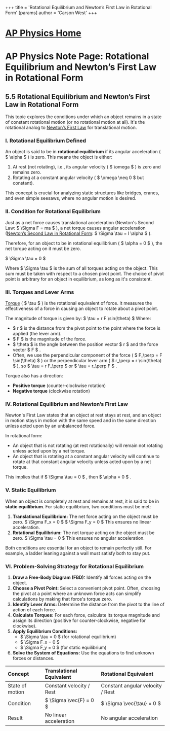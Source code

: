 +++
 title = 'Rotational Equilibrium and Newton’s First Law in Rotational Form'
[params]
	author = 'Carson West'
+++
# [AP Physics Home](./../ap-physics-home/)
# AP Physics Note Page: Rotational Equilibrium and Newton’s First Law in Rotational Form

## 5.5 Rotational Equilibrium and Newton’s First Law in Rotational Form

This topic explores the conditions under which an object remains in a state of constant rotational motion (or no rotational motion at all). It's the rotational analog to [Newton’s First Law](./../newton’s-first-law/) for translational motion.

### I. Rotational Equilibrium Defined

An object is said to be in **rotational equilibrium** if its angular acceleration ( $ \alpha $ ) is zero. This means the object is either:
1.  At rest (not rotating), i.e., its angular velocity ( $ \omega $ ) is zero and remains zero.
2.  Rotating at a constant angular velocity ( $ \omega \neq 0 $  but constant).

This concept is crucial for analyzing static structures like bridges, cranes, and even simple seesaws, where no angular motion is desired.

### II. Condition for Rotational Equilibrium

Just as a net force causes translational acceleration (Newton's Second Law:  $ \Sigma F = ma $ ), a net torque causes angular acceleration ([Newton’s Second Law in Rotational Form](./../newton’s-second-law-in-rotational-form/):  $ \Sigma \tau = I \alpha $ ).

Therefore, for an object to be in rotational equilibrium ( $ \alpha = 0 $ ), the net torque acting on it must be zero.

 $  \Sigma \tau = 0  $ 

Where  $ \Sigma \tau $  is the sum of all torques acting on the object. This sum must be taken with respect to a chosen pivot point. The choice of pivot point is arbitrary for an object in equilibrium, as long as it's consistent.

### III. Torques and Lever Arms

[Torque](./../torque/) ( $ \tau $ ) is the rotational equivalent of force. It measures the effectiveness of a force in causing an object to rotate about a pivot point.

The magnitude of torque is given by:
 $  \tau = r F \sin(\theta)  $ 
Where:
*    $ r $  is the distance from the pivot point to the point where the force is applied (the lever arm).
*    $ F $  is the magnitude of the force.
*    $ \theta $  is the angle between the position vector  $ r $  and the force vector  $ F $ .
*   Often, we use the perpendicular component of the force ( $ F_\perp = F \sin(\theta) $ ) or the perpendicular lever arm ( $ r_\perp = r \sin(\theta) $ ), so  $ \tau = r F_\perp $  or  $ \tau = r_\perp F $ .

Torque also has a direction:
*   **Positive torque** (counter-clockwise rotation)
*   **Negative torque** (clockwise rotation)

### IV. Rotational Equilibrium and Newton’s First Law

Newton's First Law states that an object at rest stays at rest, and an object in motion stays in motion with the same speed and in the same direction unless acted upon by an unbalanced force.

In rotational form:
*   An object that is not rotating (at rest rotationally) will remain not rotating unless acted upon by a net torque.
*   An object that is rotating at a constant angular velocity will continue to rotate at that constant angular velocity unless acted upon by a net torque.

This implies that if  $ \Sigma \tau = 0 $ , then  $ \alpha = 0 $ .

### V. Static Equilibrium

When an object is completely at rest and remains at rest, it is said to be in **static equilibrium**. For static equilibrium, two conditions must be met:

1.  **Translational Equilibrium:** The net force acting on the object must be zero.
     $  \Sigma F_x = 0  $ 
     $  \Sigma F_y = 0  $ 
    This ensures no linear acceleration.
2.  **Rotational Equilibrium:** The net torque acting on the object must be zero.
     $  \Sigma \tau = 0  $ 
    This ensures no angular acceleration.

Both conditions are essential for an object to remain perfectly still. For example, a ladder leaning against a wall must satisfy both to stay put.

### VI. Problem-Solving Strategy for Rotational Equilibrium

1.  **Draw a Free-Body Diagram (FBD):** Identify all forces acting on the object.
2.  **Choose a Pivot Point:** Select a convenient pivot point. Often, choosing the pivot at a point where an unknown force acts can simplify calculations by making that force's torque zero.
3.  **Identify Lever Arms:** Determine the distance from the pivot to the line of action of each force.
4.  **Calculate Torques:** For each force, calculate its torque magnitude and assign its direction (positive for counter-clockwise, negative for clockwise).
5.  **Apply Equilibrium Conditions:**
    *    $ \Sigma \tau = 0 $  (for rotational equilibrium)
    *    $ \Sigma F_x = 0 $ 
    *    $ \Sigma F_y = 0 $  (for static equilibrium)
6.  **Solve the System of Equations:** Use the equations to find unknown forces or distances.

| Concept             | Translational Equivalent | Rotational Equivalent |
| :------------------ | :----------------------- | :-------------------- |
| State of motion     | Constant velocity / Rest | Constant angular velocity / Rest |
| Condition           |  $ \Sigma \vec{F} = 0 $      |  $ \Sigma \vec{\tau} = 0 $  |
| Result              | No linear acceleration   | No angular acceleration |